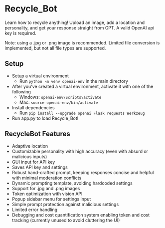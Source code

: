 # Recycle_Bot
Learn how to recycle anything! Upload an image, add a location and personality, and get your response straight from GPT. A valid OpenAI api key is required.

Note: using a .jpg or .png image is recommended. Limited file conversion is implemented, but not all file types are supported.

## Setup
- Setup a virtual environment
  - Run ```python -m venv openai-env``` in the main directory
- After you've created a virtual environment, activate it with one of the following
    - Windows: ```openai-env\Scripts\activate```
    - Mac: ```source openai-env/bin/activate```
- Install dependencies
  - Run ```pip install --upgrade openai Flask requests Werkzeug```
- Run app.py to load Recycle_Bot!

## RecycleBot Features
- Adaptive location
- Customizable personality with high accuracy (even with absurd or malicious inputs)
- GUI input for API key
- Saves API key and settings
- Robust hand-crafted prompt, keeping responses concise and helpful with minimal moderation conflicts
- Dynamic prompting template, avoiding hardcoded settings
- Support for .jpg and .png images
- Token optimization with vision API
- Popup sidebar menu for settings input
- Simple prompt protection against malicious settings
- Limited error handling
- Debugging and cost quantification system enabling token and cost tracking (currently unused to avoid cluttering the UI)
